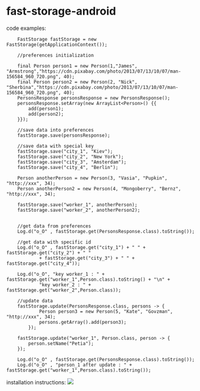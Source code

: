 # fast-storage-android

code examples: 

        FastStorage fastStorage = new FastStorage(getApplicationContext());

        //preferences initialization

        final Person person1 = new Person(1,"James", "Armstrong","https://cdn.pixabay.com/photo/2013/07/13/10/07/man-156584_960_720.png", 40);
        final Person person2 = new Person(2, "Nick", "Sherbina","https://cdn.pixabay.com/photo/2013/07/13/10/07/man-156584_960_720.png", 40);
        PersonsResponse personsResponse = new PersonsResponse();
        personsResponse.setArray(new ArrayList<Person>() {{
            add(person1);
            add(person2);
        }});

        //save data into preferences
        fastStorage.save(personsResponse);

        //save data with special key
        fastStorage.save("city_1", "Kiev");
        fastStorage.save("city_2", "New York");
        fastStorage.save("city_3", "Amsterdam");
        fastStorage.save("city_4", "Berlin");

        Person anotherPerson = new Person(3, "Vasia", "Pupkin", "http://xxx", 34);
        Person anotherPerson2 = new Person(4, "Mongoberry", "Bernz", "http://xxx", 34);

        fastStorage.save("worker_1", anotherPerson);
        fastStorage.save("worker_2", anotherPerson2);


        //get data from preferences
        Log.d("o_O" , fastStorage.get(PersonsResponse.class).toString());

        //get data with specific id
        Log.d("o_O" , fastStorage.get("city_1") + " " + fastStorage.get("city_2") + " "
                + fastStorage.get("city_3") + " " + fastStorage.get("city_4"));

        Log.d("o_O", "key worker_1 : " + fastStorage.get("worker_1",Person.class).toString() + "\n" +
                "key worker_2 : " + fastStorage.get("worker_2",Person.class));

        //update data
        fastStorage.update(PersonsResponse.class, persons -> {
                Person person3 = new Person(5, "Kate", "Govzman", "http://xxx", 34);
                persons.getArray().add(person3);
            });

        fastStorage.update("worker_1", Person.class, person -> {
            person.setName("Petia");
        });

        Log.d("o_O" , fastStorage.get(PersonsResponse.class).toString());
        Log.d("o_O" , "person_1 after update : " + fastStorage.get("worker_1",Person.class).toString());


installation instructions:
[![](https://jitpack.io/v/printimo/fast-storage-android.svg)](https://jitpack.io/#printimo/fast-storage-android/1.0.2)
